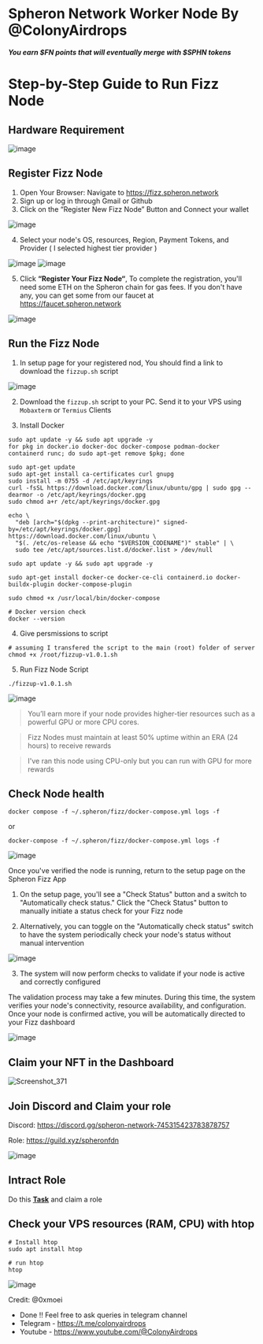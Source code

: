 # Spheron Network Worker Node By @ColonyAirdrops
***You earn $FN points that will eventually merge with $SPHN tokens***


# Step-by-Step Guide to Run Fizz Node

## Hardware Requirement
![image](https://github.com/user-attachments/assets/d9d9f0a7-a2f2-41da-8194-16d6dd4b8a00)

## Register Fizz Node
1. Open Your Browser: Navigate to https://fizz.spheron.network
2. Sign up or log in through Gmail or Github
3. Click on the “Register New Fizz Node” Button and Connect your wallet

![image](https://github.com/user-attachments/assets/2876dc7d-dc59-460c-9a0d-f42ce0ea4343)

4. Select your node's OS, resources, Region, Payment Tokens, and Provider ( I selected highest tier provider )

![image](https://github.com/user-attachments/assets/536c09d7-1af6-4832-9b4c-33b9861fecd6)
![image](https://github.com/user-attachments/assets/2ce43536-0cbd-435a-baf3-9beb0c05c645)

5. Click **“Register Your Fizz Node“**, To complete the registration, you'll need some ETH on the Spheron chain for gas fees. If you don't have any, you can get some from our faucet at https://faucet.spheron.network

![image](https://github.com/user-attachments/assets/afcd4cd4-240d-46aa-a5d8-6d35bdea0741)


## Run the Fizz Node
1. In setup page for your registered nod, You should find a link to download the `fizzup.sh` script

![image](https://github.com/user-attachments/assets/3052022b-2a14-42a7-8613-bf6ea5624a08)

2. Download the `fizzup.sh` script to your PC. Send it to your VPS using `Mobaxterm` or `Termius` Clients

3. Install Docker
```console
sudo apt update -y && sudo apt upgrade -y
for pkg in docker.io docker-doc docker-compose podman-docker containerd runc; do sudo apt-get remove $pkg; done

sudo apt-get update
sudo apt-get install ca-certificates curl gnupg
sudo install -m 0755 -d /etc/apt/keyrings
curl -fsSL https://download.docker.com/linux/ubuntu/gpg | sudo gpg --dearmor -o /etc/apt/keyrings/docker.gpg
sudo chmod a+r /etc/apt/keyrings/docker.gpg

echo \
  "deb [arch="$(dpkg --print-architecture)" signed-by=/etc/apt/keyrings/docker.gpg] https://download.docker.com/linux/ubuntu \
  "$(. /etc/os-release && echo "$VERSION_CODENAME")" stable" | \
  sudo tee /etc/apt/sources.list.d/docker.list > /dev/null

sudo apt update -y && sudo apt upgrade -y

sudo apt-get install docker-ce docker-ce-cli containerd.io docker-buildx-plugin docker-compose-plugin

sudo chmod +x /usr/local/bin/docker-compose

# Docker version check
docker --version
```

4. Give persmissions to script
```console
# assuming I transfered the script to the main (root) folder of server
chmod +x /root/fizzup-v1.0.1.sh
```

5. Run Fizz Node Script
```
./fizzup-v1.0.1.sh
```

![image](https://github.com/user-attachments/assets/8c9d5d68-fa8c-42be-96e3-25f9958a0c25)

> You’ll earn more if your node provides higher-tier resources such as a powerful GPU or more CPU cores.

> Fizz Nodes must maintain at least 50% uptime within an ERA (24 hours) to receive rewards

> I've ran this node using CPU-only but you can run with GPU for more rewards

## Check Node health
```
docker compose -f ~/.spheron/fizz/docker-compose.yml logs -f
```
or
```
docker-compose -f ~/.spheron/fizz/docker-compose.yml logs -f
```

![image](https://github.com/user-attachments/assets/654ba484-14a2-4994-9a88-bdc10480b327)

Once you've verified the node is running, return to the setup page on the Spheron Fizz App

1. On the setup page, you'll see a "Check Status" button and a switch to "Automatically check status." Click the "Check Status" button to manually initiate a status check for your Fizz node

2. Alternatively, you can toggle on the "Automatically check status" switch to have the system periodically check your node's status without manual intervention

![image](https://github.com/user-attachments/assets/4c22eeda-92b3-4951-a572-d40bceb7585d)

3. The system will now perform checks to validate if your node is active and correctly configured

The validation process may take a few minutes. During this time, the system verifies your node's connectivity, resource availability, and configuration. Once your node is confirmed active, you will be automatically directed to your Fizz dashboard

![image](https://github.com/user-attachments/assets/a35241fd-841b-4ad6-bd99-36dc1a74970c)


## Claim your NFT in the Dashboard

![Screenshot_371](https://github.com/user-attachments/assets/f4b932eb-1ba4-42aa-837e-8d31b36b67f2)


## Join Discord and Claim your role
Discord: https://discord.gg/spheron-network-745315423783878757

Role: https://guild.xyz/spheronfdn

![image](https://github.com/user-attachments/assets/1ffe2ef2-4acc-49df-bc78-b87d7d041f8e)

## Intract Role
Do this **[Task](https://www.intract.io/quest/66fc0ba3637a91d0af13e7fc?referralCode=yrsN1m&referralSource=QUEST_PAGE&referralLink=https%3A%2F%2Fwww.intract.io%2Fquest%2F66fc0ba3637a91d0af13e7fc%3Fcampaign_initiator_type%3Dexplore%26card_position%3D0
)** and claim a role

## Check your VPS resources (RAM, CPU) with htop
```console
# Install htop
sudo apt install htop

# run htop
htop
```
![image](https://github.com/user-attachments/assets/f767070a-543a-4a43-a8d0-8150bfbcf487)

Credit: @0xmoei

- Done !! Feel free to ask queries in telegram channel
- Telegram - https://t.me/colonyairdrops
- Youtube - https://www.youtube.com/@ColonyAirdrops








